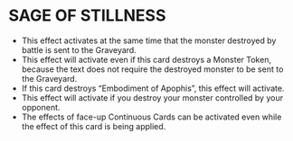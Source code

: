 # SAGE OF STILLNESS

*   This effect activates at the same time that the monster destroyed by battle is sent to the Graveyard.
*   This effect will activate even if this card destroys a Monster Token, because the text does not require the destroyed monster to be sent to the Graveyard.
*   If this card destroys “Embodiment of Apophis”, this effect will activate.
*   This effect will activate if you destroy your monster controlled by your opponent.
*   The effects of face-up Continuous Cards can be activated even while the effect of this card is being applied.
